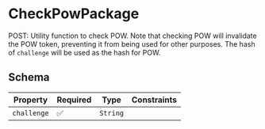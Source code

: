 # CheckPowPackage

POST: Utility function to check POW. Note that checking POW will invalidate the POW token,
preventing it from being used for other purposes. The hash of `challenge` will be used as the
hash for POW.

## Schema

| Property | Required | Type | Constraints |
| --- | --- | --- | --- |
| `challenge` | ✅ | `String` |     | 


